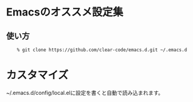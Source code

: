 <!-- -*- gfm -*- -->

# Emacsのオススメ設定集

## 使い方

        % git clone https://github.com/clear-code/emacs.d.git ~/.emacs.d

# カスタマイズ

~/.emacs.d/config/local.elに設定を書くと自動で読み込まれます。


